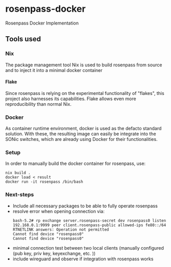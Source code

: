 # rosenpass-docker
Rosenpass Docker Implementation

## Tools used

###  Nix 
The package management tool Nix is used to build rosenpass from source and to inject it into a minimal docker container
#### Flake
Since rosenpass is relying on the experimental functionality of "flakes", this project also harnesses its capabilities. Flake allows even more reproducibility than normal Nix. 

### Docker
As container runtime environment, docker is used as the defacto standard solution. With these, the resulting image can easily be integrate into the SONic switches, which are already using Docker for their functionalities. 

### Setup

In order to manually build the docker container for rosenpass, use:

```
nix build . 
docker load < result
docker run -it rosenpass /bin/bash
```

### Next-steps

- Include all necessary packages to be able to fully operate rosenpass
- resolve error when opening connection via:
  ```
  bash-5.2# rp exchange server.rosenpass-secret dev rosenpass0 listen 192.168.0.1:9999 peer client.rosenpass-public allowed-ips fe80::/64
  RTNETLINK answers: Operation not permitted
  Cannot find device "rosenpass0"
  Cannot find device "rosenpass0"
  ```
- minimal connection test between two local clients (manually configured (pub key, priv key, keyexchange, etc. ))
- include wireguard and observe if integration with rosenpass works